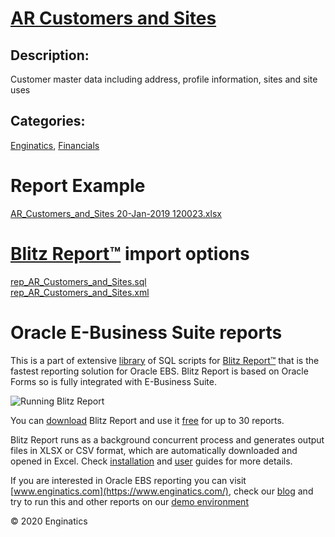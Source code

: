 # [AR Customers and Sites](https://www.enginatics.com/reports/ar-customers-and-sites/)
## Description: 
Customer master data including address, profile information, sites and site uses
## Categories: 
[Enginatics](https://www.enginatics.com/library/?pg=1&category[]=Enginatics), [Financials](https://www.enginatics.com/library/?pg=1&category[]=Financials)
# Report Example
[AR_Customers_and_Sites 20-Jan-2019 120023.xlsx](https://www.enginatics.com/example/ar-customers-and-sites/)
# [Blitz Report™](https://www.enginatics.com/blitz-report/) import options
[rep_AR_Customers_and_Sites.sql](https://www.enginatics.com/export/ar-customers-and-sites/)\
[rep_AR_Customers_and_Sites.xml](https://www.enginatics.com/xml/ar-customers-and-sites/)
# Oracle E-Business Suite reports

This is a part of extensive [library](https://www.enginatics.com/library/) of SQL scripts for [Blitz Report™](https://www.enginatics.com/blitz-report/) that is the fastest reporting solution for Oracle EBS. Blitz Report is based on Oracle Forms so is fully integrated with E-Business Suite. 

![Running Blitz Report](https://www.enginatics.com/wp-content/uploads/2018/01/Running-blitz-report.png) 

You can [download](https://www.enginatics.com/download/) Blitz Report and use it [free](https://www.enginatics.com/pricing/) for up to 30 reports. 

Blitz Report runs as a background concurrent process and generates output files in XLSX or CSV format, which are automatically downloaded and opened in Excel. Check [installation](https://www.enginatics.com/installation-guide/) and [user](https://www.enginatics.com/user-guide/) guides for more details.

If you are interested in Oracle EBS reporting you can visit [www.enginatics.com](https://www.enginatics.com/), check our [blog](https://www.enginatics.com/blog/) and try to run this and other reports on our [demo environment](http://demo.enginatics.com/)

© 2020 Enginatics